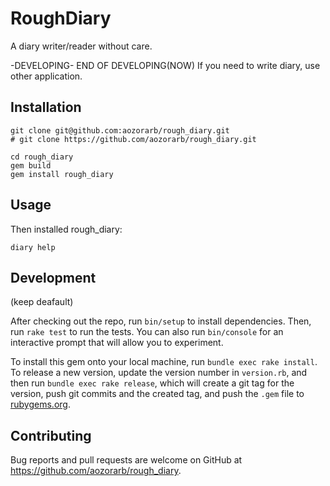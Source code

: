# RoughDiary

A diary writer/reader without care.

-DEVELOPING- END OF DEVELOPING(NOW)
If you need to write diary, use other application.


## Installation

```
git clone git@github.com:aozorarb/rough_diary.git
# git clone https://github.com/aozorarb/rough_diary.git

cd rough_diary
gem build
gem install rough_diary
```


## Usage

Then installed rough_diary:
```
diary help
```

## Development
(keep deafault)

After checking out the repo, run `bin/setup` to install dependencies. Then, run `rake test` to run the tests. You can also run `bin/console` for an interactive prompt that will allow you to experiment.

To install this gem onto your local machine, run `bundle exec rake install`. To release a new version, update the version number in `version.rb`, and then run `bundle exec rake release`, which will create a git tag for the version, push git commits and the created tag, and push the `.gem` file to [rubygems.org](https://rubygems.org).

## Contributing

Bug reports and pull requests are welcome on GitHub at https://github.com/aozorarb/rough_diary.
